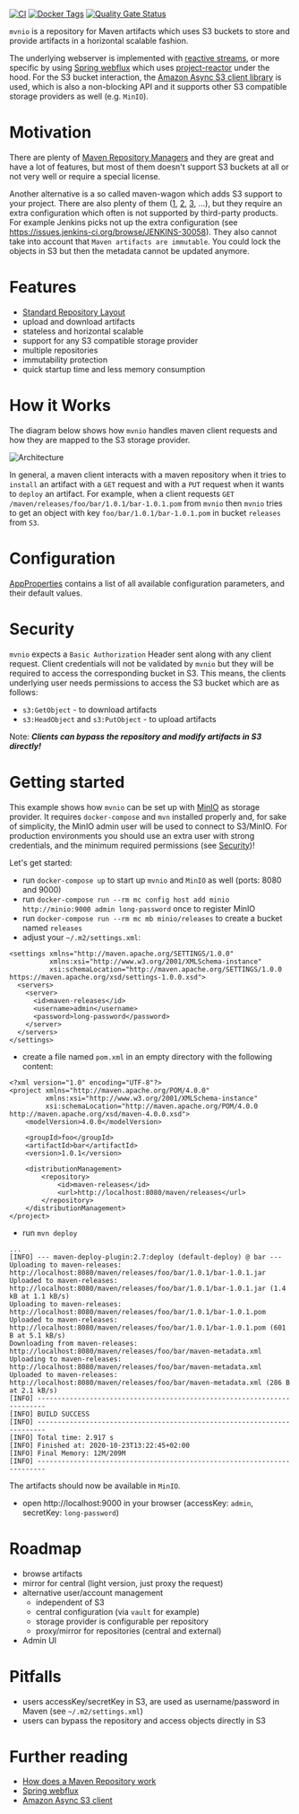 [![CI](https://github.com/j3t/mvnio/workflows/CI/badge.svg)](https://github.com/j3t/mvnio/actions?query=workflow%3ACI) 
[![Docker Tags](https://img.shields.io/docker/v/jtlabs/mvnio)](https://hub.docker.com/r/jtlabs/mvnio/tags)
[![Quality Gate Status](https://sonarcloud.io/api/project_badges/measure?project=j3t_mvnio&metric=alert_status)](https://sonarcloud.io/dashboard?id=j3t_mvnio)
 
`mvnio` is a repository for Maven artifacts which uses S3 buckets to store and provide artifacts in a horizontal scalable fashion. 

The underlying webserver is implemented with [reactive streams](https://www.reactive-streams.org/), or more specific by using [Spring webflux](https://docs.spring.io/spring-framework/docs/current/spring-framework-reference/web-reactive.html#webflux) which uses [project-reactor](https://projectreactor.io/) under the hood. For the S3 bucket interaction, the [Amazon Async S3 client library](https://docs.aws.amazon.com/sdk-for-java/v2/developer-guide/basics-async.html) is used, which is also a non-blocking API and it supports other S3 compatible storage providers as well (e.g. `MinIO`).

# Motivation
There are plenty of [Maven Repository Managers](https://maven.apache.org/repository-management.html#available-repository-managers) and they are great and have a lot of features, but most of them doesn't support S3 buckets at all or not very well or require a special license.

Another alternative is a so called maven-wagon which adds S3 support to your project. There are also plenty of them ([1](https://github.com/gkatzioura/CloudStorageMaven), [2](https://github.com/jcaddel/maven-s3-wagon), [3](https://github.com/seahen/maven-s3-wagon), ...), but they require an extra configuration which often is not supported by third-party products. For example Jenkins picks not up the extra configuration (see https://issues.jenkins-ci.org/browse/JENKINS-30058). They also cannot take into account that `Maven artifacts are immutable`. You could lock the objects in S3 but then the metadata cannot be updated anymore.

# Features
* [Standard Repository Layout](https://cwiki.apache.org/confluence/display/MAVENOLD/Repository+Layout+-+Final)
* upload and download artifacts
* stateless and horizontal scalable
* support for any S3 compatible storage provider
* multiple repositories
* immutability protection
* quick startup time and less memory consumption

# How it Works
The diagram below shows how `mvnio` handles maven client requests and how they are mapped to the S3 storage provider.

![Architecture](https://plantuml.j3t.urown.cloud/png/ootBKz2rKyWjoylCLx1IS7SDKSWlKWW83Od9qyzDB4lDqwykIYt8ByuioI-ghDMlJYmgoKnBJ2wfvO9e0UeDDWPfJ2tnJyfAJIu1Qo-5ScBoaagJirDBR94DqL78JgsqHJ89Q03C2GXJWGm0)

In general, a maven client interacts with a maven repository when it tries to `install` an artifact with a `GET` request and with a `PUT` request when it wants to `deploy` an artifact. For example, when a client requests `GET /maven/releases/foo/bar/1.0.1/bar-1.0.1.pom` from `mvnio` then `mvnio` tries to get an object with key `foo/bar/1.0.1/bar-1.0.1.pom` in bucket `releases` from `S3`.

# Configuration
[AppProperties](src/main/java/com/github/j3t/mvnio/AppProperties.java) contains a list of all available configuration parameters, and their default values.  

# Security
`mvnio` expects a `Basic Authorization` Header sent along with any client request. Client credentials will not be validated by `mvnio` but they will be required to access the corresponding bucket in S3. This means, the clients underlying user needs permissions to access the S3 bucket which are as follows:

* `s3:GetObject` - to download artifacts
* `s3:HeadObject` and `s3:PutObject` - to upload artifacts

Note: ***Clients can bypass the repository and modify artifacts in S3 directly!***

# Getting started
This example shows how `mvnio` can be set up with [MinIO](https://min.io/) as storage provider. It requires `docker-compose` and `mvn` installed properly and, for sake of simplicity, the MinIO admin user will be used to connect to S3/MinIO. For production environments you should use an extra user with strong credentials, and the minimum required permissions (see [Security](#security))!

Let's get started:
* run `docker-compose up` to start up `mvnio` and `MinIO` as well (ports: 8080 and 9000)
* run `docker-compose run --rm mc config host add minio http://minio:9000 admin long-password` once to register MinIO
* run `docker-compose run --rm mc mb minio/releases` to create a bucket named `releases`
* adjust your `~/.m2/settings.xml`:
```
<settings xmlns="http://maven.apache.org/SETTINGS/1.0.0"
          xmlns:xsi="http://www.w3.org/2001/XMLSchema-instance"
          xsi:schemaLocation="http://maven.apache.org/SETTINGS/1.0.0 https://maven.apache.org/xsd/settings-1.0.0.xsd">
  <servers>
    <server>
      <id>maven-releases</id>
      <username>admin</username>
      <password>long-password</password>
    </server>
  </servers>
</settings>
```
* create a file named `pom.xml` in an empty directory with the following content:
```
<?xml version="1.0" encoding="UTF-8"?>
<project xmlns="http://maven.apache.org/POM/4.0.0"
         xmlns:xsi="http://www.w3.org/2001/XMLSchema-instance"
         xsi:schemaLocation="http://maven.apache.org/POM/4.0.0 http://maven.apache.org/xsd/maven-4.0.0.xsd">
    <modelVersion>4.0.0</modelVersion>

    <groupId>foo</groupId>
    <artifactId>bar</artifactId>
    <version>1.0.1</version>

    <distributionManagement>
        <repository>
            <id>maven-releases</id>
            <url>http://localhost:8080/maven/releases</url>
        </repository>
    </distributionManagement>
</project>
```
* run `mvn deploy`
```
...
[INFO] --- maven-deploy-plugin:2.7:deploy (default-deploy) @ bar ---
Uploading to maven-releases: http://localhost:8080/maven/releases/foo/bar/1.0.1/bar-1.0.1.jar
Uploaded to maven-releases: http://localhost:8080/maven/releases/foo/bar/1.0.1/bar-1.0.1.jar (1.4 kB at 1.1 kB/s)
Uploading to maven-releases: http://localhost:8080/maven/releases/foo/bar/1.0.1/bar-1.0.1.pom
Uploaded to maven-releases: http://localhost:8080/maven/releases/foo/bar/1.0.1/bar-1.0.1.pom (601 B at 5.1 kB/s)
Downloading from maven-releases: http://localhost:8080/maven/releases/foo/bar/maven-metadata.xml
Uploading to maven-releases: http://localhost:8080/maven/releases/foo/bar/maven-metadata.xml
Uploaded to maven-releases: http://localhost:8080/maven/releases/foo/bar/maven-metadata.xml (286 B at 2.1 kB/s)
[INFO] ------------------------------------------------------------------------
[INFO] BUILD SUCCESS
[INFO] ------------------------------------------------------------------------
[INFO] Total time: 2.917 s
[INFO] Finished at: 2020-10-23T13:22:45+02:00
[INFO] Final Memory: 12M/209M
[INFO] ------------------------------------------------------------------------
```
The artifacts should now be available in `MinIO`.
* open http://localhost:9000 in your browser (accessKey: `admin`, secretKey: `long-password`)

# Roadmap
* browse artifacts
* mirror for central (light version, just proxy the request)
* alternative user/account management
    * independent of S3
    * central configuration (via `vault` for example)
    * storage provider is configurable per repository
    * proxy/mirror for repositories (central and external)
* Admin UI

# Pitfalls
* users accessKey/secretKey in S3, are used as username/password in Maven (see `~/.m2/settings.xml`)
* users can bypass the repository and access objects directly in S3

# Further reading
* [How does a Maven Repository work](https://blog.packagecloud.io/eng/2017/03/09/how-does-a-maven-repository-work/)
* [Spring webflux](https://docs.spring.io/spring-framework/docs/current/spring-framework-reference/web-reactive.html#webflux)
* [Amazon Async S3 client](https://docs.aws.amazon.com/sdk-for-java/v2/developer-guide/basics-async.html)